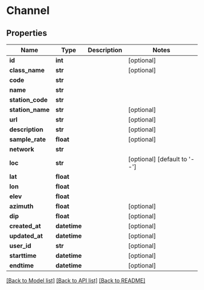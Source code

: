 # Channel

## Properties
Name | Type | Description | Notes
------------ | ------------- | ------------- | -------------
**id** | **int** |  | [optional] 
**class_name** | **str** |  | [optional] 
**code** | **str** |  | 
**name** | **str** |  | 
**station_code** | **str** |  | 
**station_name** | **str** |  | [optional] 
**url** | **str** |  | [optional] 
**description** | **str** |  | [optional] 
**sample_rate** | **float** |  | [optional] 
**network** | **str** |  | 
**loc** | **str** |  | [optional] [default to '--']
**lat** | **float** |  | 
**lon** | **float** |  | 
**elev** | **float** |  | 
**azimuth** | **float** |  | [optional] 
**dip** | **float** |  | [optional] 
**created_at** | **datetime** |  | [optional] 
**updated_at** | **datetime** |  | [optional] 
**user_id** | **str** |  | [optional] 
**starttime** | **datetime** |  | [optional] 
**endtime** | **datetime** |  | [optional] 

[[Back to Model list]](../README.md#documentation-for-models) [[Back to API list]](../README.md#documentation-for-api-endpoints) [[Back to README]](../README.md)


